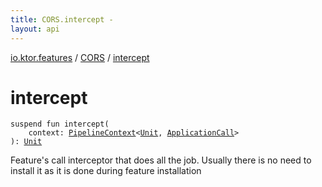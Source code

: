 ```yaml
---
title: CORS.intercept - 
layout: api
---
```


<div class='api-docs-breadcrumbs'><a href="../index.html">io.ktor.features</a> / <a href="index.html">CORS</a> / <a href="./intercept.html">intercept</a></div>

# intercept

<div class="signature"><code><span class="keyword">suspend</span> <span class="keyword">fun </span><span class="identifier">intercept</span><span class="symbol">(</span><br/>&nbsp;&nbsp;&nbsp;&nbsp;<span class="parameterName" id="io.ktor.features.CORS$intercept(io.ktor.util.pipeline.PipelineContext((kotlin.Unit, io.ktor.application.ApplicationCall)))/context">context</span><span class="symbol">:</span>&nbsp;<a href="../../io.ktor.util.pipeline/-pipeline-context/index.html"><span class="identifier">PipelineContext</span></a><span class="symbol">&lt;</span><a href="https://kotlinlang.org/api/latest/jvm/stdlib/kotlin/-unit/index.html"><span class="identifier">Unit</span></a><span class="symbol">,</span>&nbsp;<a href="../../io.ktor.application/-application-call/index.html"><span class="identifier">ApplicationCall</span></a><span class="symbol">&gt;</span><br/><span class="symbol">)</span><span class="symbol">: </span><a href="https://kotlinlang.org/api/latest/jvm/stdlib/kotlin/-unit/index.html"><span class="identifier">Unit</span></a></code></div>

Feature's call interceptor that does all the job. Usually there is no need to install it as it is done during
feature installation

